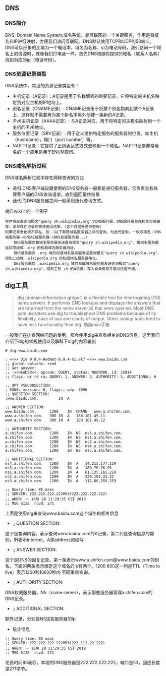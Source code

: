 ## DNS

### DNS简介

DNS: Domain Name System,域名系统，是互联网的一个关键服务，作用是将域名和IP进行映射，方便我们访问互联网。DNS默认使用TCP和UDP的53端口。DNS可以形象的比喻为一个电话本，域名为名称，ip为电话号码，我们访问一个域名上的资源时，就像我们打电话一样，首先DNS根据你提供的域名（联系人名称）找到对应的ip（电话号码）。
### DNS资源记录类型

DNS系统中，常见的资源记录类型有：

- 主机记录（A记录）：A记录是用于名称解析的重要记录，它将特定的主机名映射到对应主机的IP地址上。
- 别名记录（CNAME记录）: CNAME记录用于将某个别名指向到某个A记录上，这样就不需要再为某个新名字另外创建一条新的A记录。
- IPv6主机记录（AAAA记录）: 与A记录对应，用于将特定的主机名映射到一个主机的IPv6地址。
- 服务位置记录（SRV记录）: 用于定义提供特定服务的服务器的位置，如主机（hostname），端口（port number）等。
- NAPTR记录：它提供了正则表达式方式去映射一个域名。NAPTR记录非常著名的一个应用是用于ENUM查询。

### DNS域名解析过程

DNS域名解析过程中存在两种查询的方式

- 递归:DNS客户端设置使用的DNS服务器一般都是递归服务器，它负责全权处理客户端的DNS查询请求，直到返回最终结果
- 迭代:而DNS服务器之间一般采用迭代查询方式。

摘自wiki上的一个例子

```
客户端发送查询报文"query zh.wikipedia.org"至DNS服务器，DNS服务器首先检查自身缓存，如果存在记录则直接返回结果。(这个过程是递归查询)
如果记录老化或不存在，则：（以下都是域名服务器之间的查询，为迭代查询，一般顺序是：DNS根服务器->DNS权威服务器->DNS权威服务器...）
	DNS服务器向根域名服务器发送查询报文"query zh.wikipedia.org"，根域名服务器返回顶级域 .org 的权威域名服务器地址。
	DNS服务器向 .org 域的权威域名服务器发送查询报文"query zh.wikipedia.org"，得到二级域 .wikipedia.org 的权威域名服务器地址。
	DNS服务器向 .wikipedia.org 域的权威域名服务器发送查询报文"query zh.wikipedia.org"，得到主机 zh 的A记录，存入自身缓存并返回给客户端。
```

## dig工具

> dig (domain information groper) is a flexible tool for interrogating DNS name servers. It performs
DNS lookups and displays the answers that are returned from the name server(s) that were queried.
Most DNS administrators use dig to troubleshoot DNS problems because of its flexibility, ease of
use and clarity of output. Other lookup tools tend to have less functionality than dig.
摘自man手册


一般我们在排查网络问题的使用，都会使用dig来查看相关的DNS信息，这里我们介绍下dig的常规使用以及解释下dig的内容输出

```
# dig www.baidu.com

; <<>> DiG 9.9.4-RedHat-9.9.4-61.el7 <<>> www.baidu.com
;; global options: +cmd
;; Got answer:
;; ->>HEADER<<- opcode: QUERY, status: NOERROR, id: 26914
;; flags: qr rd ra; QUERY: 1, ANSWER: 3, AUTHORITY: 5, ADDITIONAL: 6

;; OPT PSEUDOSECTION:
; EDNS: version: 0, flags:; udp: 4096
;; QUESTION SECTION:
;www.baidu.com.			IN	A

;; ANSWER SECTION:
www.baidu.com.		1200	IN	CNAME	www.a.shifen.com.
www.a.shifen.com.	300	IN	A	180.101.49.11
www.a.shifen.com.	300	IN	A	180.101.49.12

;; AUTHORITY SECTION:
a.shifen.com.		1200	IN	NS	ns3.a.shifen.com.
a.shifen.com.		1200	IN	NS	ns1.a.shifen.com.
a.shifen.com.		1200	IN	NS	ns2.a.shifen.com.
a.shifen.com.		1200	IN	NS	ns4.a.shifen.com.
a.shifen.com.		1200	IN	NS	ns5.a.shifen.com.

;; ADDITIONAL SECTION:
ns4.a.shifen.com.	1200	IN	A	14.215.177.229
ns5.a.shifen.com.	1200	IN	A	180.76.76.95
ns1.a.shifen.com.	1200	IN	A	61.135.165.224
ns2.a.shifen.com.	1200	IN	A	220.181.33.32
ns3.a.shifen.com.	1200	IN	A	112.80.255.253

;; Query time: 85 msec
;; SERVER: 222.222.222.222#53(222.222.222.222)
;; WHEN: 一 10月 28 11:29:35 CST 2019
;; MSG SIZE  rcvd: 271
```

上面是使用dig来查询www.baidu.com这个域名的相关信息

- ;; QUESTION SECTION:

这个是查询内容，表示查询www.baidu.com的A记录，第二列是查询信息的类别，IN表示internet，A是address的缩写

- ;; ANSWER SECTION:

这个是DNS的回复记录，第一条表示www.a.shifen.com是www.baidu.com的别名，下面的两条表示绑定这个域名的ip有两个。1200 600这一列是TTL（Time to live）表示1200秒和600秒内	不同重新查询。

- ;; AUTHORITY SECTION:

DNS权威服务器，NS（name server），表示那些服务器管理a.shifen.com的DNS记录。

- ;; ADDITIONAL SECTION:

额外记录，分别是NS这些服务器的ip

- 统计信息

```
;; Query time: 85 msec
;; SERVER: 222.222.222.222#53(222.111.22.222)
;; WHEN: 一 10月 28 11:29:35 CST 2019
;; MSG SIZE  rcvd: 271
```
花费时间85毫秒，本地的DNS服务器是222.222.222.222，端口是53，回应长度是271字节。
